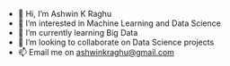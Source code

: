 - 👋 Hi, I’m Ashwin K Raghu
- 👀 I’m interested in Machine Learning and Data Science
- 🌱 I’m currently learning Big Data
- 💞️ I’m looking to collaborate on Data Science projects
- 📫 Email me on ashwinkraghu@gmail.com

<!---
holdmygithub/holdmygithub is a ✨ special ✨ repository because its `README.md` (this file) appears on your GitHub profile.
You can click the Preview link to take a look at your changes.
--->
